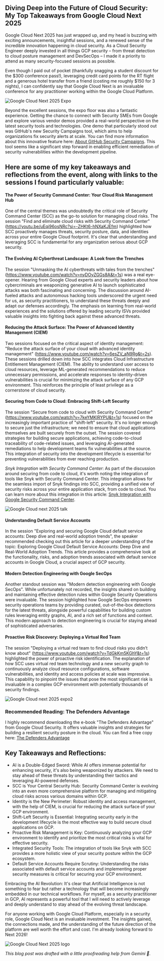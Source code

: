 ## Diving Deep into the Future of Cloud Security: My Top Takeaways from Google Cloud Next 2025
Google Cloud Next 2025 has just wrapped up, and my head is buzzing with exciting announcements, insightful sessions, and a renewed sense of the incredible innovation happening in cloud security. As a Cloud Security Engineer deeply invested in all things GCP security – from threat detection to cloud posture management and DevSecOps – I made it a priority to attend as many security-focused sessions as possible.

Even though I paid out of pocket (thankfully snagging a student discount for the $300 conference pass!), leveraging credit card points for the RT flight and a generous hotel transfer from a friend (costing me roughly $150 for 3 nights), I can confidently say that Google Cloud Next is an invaluable conference for any practitioner working within the Google Cloud Platform.

![Google Cloud Next 2025 Expo](img/GCN25-expo1.JPG)

Beyond the excellent sessions, the expo floor was also a fantastic experience. Getting the chance to connect with Security SMEs from Google and explore various vendor demos provided a real-world perspective on the latest security tools and technologies. One demo that particularly stood out was GitHub's new Security Campaigns tool, which aims to help organizations fix security alerts at scale. You can find more information about this innovative feature here: [About GitHub Security Campaigns](https://docs.github.com/en/enterprise-cloud@latest/code-security/securing-your-organization/fixing-security-alerts-at-scale/about-security-campaigns). This tool seems like a significant step forward in enabling efficient remediation of security vulnerabilities within the development pipeline.

## Here are some of my key takeaways and reflections from the event, along with links to the sessions I found particularly valuable:

#### The Power of Security Command Center: Your Cloud Risk Management Hub

One of the central themes was undoubtedly the critical role of Security Command Center (SCC) as the go-to solution for managing cloud risks. The session "Find and eliminate cloud risks with Security Command Center" (https://youtu.be/uEqi96osNRc?si=-ZHKt6-hNXaKJEfm) highlighted how SCC proactively manages threats, security posture, data, and identities across your entire Google Cloud footprint. It's clear that understanding and leveraging SCC is fundamental for any organization serious about GCP security.

#### The Evolving AI Cyberthreat Landscape: A Look from the Trenches

The session "Unmasking the AI cyberthreats with tales from the trenches" (https://www.youtube.com/watch?v=nyDOyZGGs8A&t=1s) was a real eye-opener. Hearing from Google Cloud experts and security leaders about how cybercriminals are weaponizing generative AI to launch sophisticated attacks was both fascinating and concerning. The discussion around AI-fueled attacks and autonomous hacking tools underscored the urgent need for us, as security practitioners, to understand these threats deeply and adapt our defenses accordingly. The emphasis on learning from real-world experiences and the solutions offered by leading security ISVs provided valuable insights into fighting back against these advanced threats.

#### Reducing the Attack Surface: The Power of Advanced Identity Management (CIEM)

Two sessions focused on the critical aspect of identity management: "Reduce the attack surface of your cloud with advanced identity management" (https://www.youtube.com/watch?v=6esZV_aN9Rg&t=2s). These sessions drilled down into how SCC integrates Cloud Infrastructure Entitlement Management (CIEM). The ability to understand user access to cloud resources, leverage ML-generated recommendations to reduce unnecessary permissions, and accelerate responses to identity-driven vulnerabilities is crucial for minimizing the attack surface of any GCP environment. This reinforces the principle of least privilege as a cornerstone of cloud security.

#### Securing from Code to Cloud: Embracing Shift-Left Security

The session "Secure from code to cloud with Security Command Center" (https://www.youtube.com/watch?v=7keYMKlRYPU&t=1s) focused on the increasingly important practice of "shift-left" security. It's no longer enough to secure just the infrastructure; we need to ensure that cloud applications themselves are built securely from the outset. The session covered strategies for building secure applications, achieving code-to-cloud traceability of code-related issues, and leveraging AI-generated remediations to help development teams fix vulnerabilities at the source. This integration of security into the development lifecycle is essential for preventing vulnerabilities from ever reaching production.

*Snyk Integration with Security Command Center*: As part of the discussion around securing from code to cloud, it's worth noting the integration of tools like Snyk with Security Command Center. This integration allows for the seamless import of Snyk findings into SCC, providing a unified view of security risks across your entire application stack, from code to cloud. You can learn more about this integration in this article: [Snyk Integration with Google Security Command Center](https://snyk.io/blog/snyk-integration-google-security-command-center/).

![Google Cloud next 2025 talk](img/GCN25-talk.JPG)

#### Understanding Default Service Accounts

In the session "Exploring and securing Google Cloud default service accounts: Deep dive and real-world adoption trends", the speaker recommended checking out this article for a deeper understanding of the topic: Exploring Google Cloud Default Service Accounts: Deep Dive and Real-World Adoption Trends. This article provides a comprehensive look at the functionality, risks, and adoption trends associated with default service accounts in Google Cloud, a crucial aspect of GCP security.

#### Modern Detection Engineering with Google SecOps

Another standout session was "Modern detection engineering with Google SecOps". While unfortunately not recorded, the insights shared on building and maintaining effective detection rules within Google Security Operations were invaluable. The session highlighted how Google SecOps empowers security operations teams by providing curated, out-of-the-box detections for the latest threats, alongside powerful capabilities for building custom rules leveraging entity graphs, AI, and a rich set of functions and context. This modern approach to detection engineering is crucial for staying ahead of sophisticated adversaries.

#### Proactive Risk Discovery: Deploying a Virtual Red Team

The session "Deploying a virtual red team to find cloud risks you didn’t know about" (https://www.youtube.com/watch?v=TdGkKm5KGhY&t=1s) highlighted the power of proactive risk identification. The explanation of how SCC uses virtual red team technology and a new security graph to continuously analyze cloud resource configurations, software vulnerabilities, and identity and access policies at scale was impressive. This capability to pinpoint the issues that pose the most significant risk is invaluable in a complex GCP environment with potentially thousands of security findings.

![Google Cloud next 2025 expo2](img/GCN25-expo2.JPG)

### Recommended Reading: The Defenders Advantage

 I highly recommend downloading the e-book "The Defenders Advantage" from Google Cloud Security. It offers valuable insights and strategies for building a resilient security posture in the cloud. You can find a free copy here: [The Defenders Advantage](https://cloud.google.com/security/resources/defenders-advantage?hl=en)

## Key Takeaways and Reflections:

+ AI is a Double-Edged Sword: While AI offers immense potential for enhancing security, it's also being weaponized by attackers. We need to stay ahead of these threats by understanding their tactics and leveraging AI-powered defenses.
+ SCC is Your Central Security Hub: Security Command Center is evolving into an even more comprehensive platform for managing and mitigating cloud risks across various domains within GCP.
+ Identity is the New Perimeter: Robust identity and access management, with the help of CIEM, is crucial for reducing the attack surface of your GCP environment.
+ Shift-Left Security is Essential: Integrating security early in the development lifecycle is the most effective way to build secure cloud applications on GCP.
+ Proactive Risk Management is Key: Continuously analyzing your GCP environment to identify and prioritize the most critical risks is vital for effective security.
+ Integrated Security Tools: The integration of tools like Snyk with SCC provides a more holistic view of your security posture within the GCP ecosystem.
+ Default Service Accounts Require Scrutiny: Understanding the risks associated with default service accounts and implementing proper security measures is critical for securing your GCP environment.


Embracing the AI Revolution: It's clear that Artificial Intelligence is not something to fear but rather a technology that will become increasingly embedded in our technical workflows. For myself, as a security practitioner in GCP, AI represents a powerful tool that I will need to actively leverage and deeply understand to stay ahead of the evolving threat landscape.

For anyone working with Google Cloud Platform, especially in a security role, Google Cloud Next is an invaluable investment. The insights gained, the connections made, and the understanding of the future direction of the platform are well worth the effort and cost. I'm already looking forward to Next 2026!

![Google Cloud Next 2025 logo](img/GCN25.JPG)

*This blog post was drafted with a little proofreading help from Gemini 🤖.*